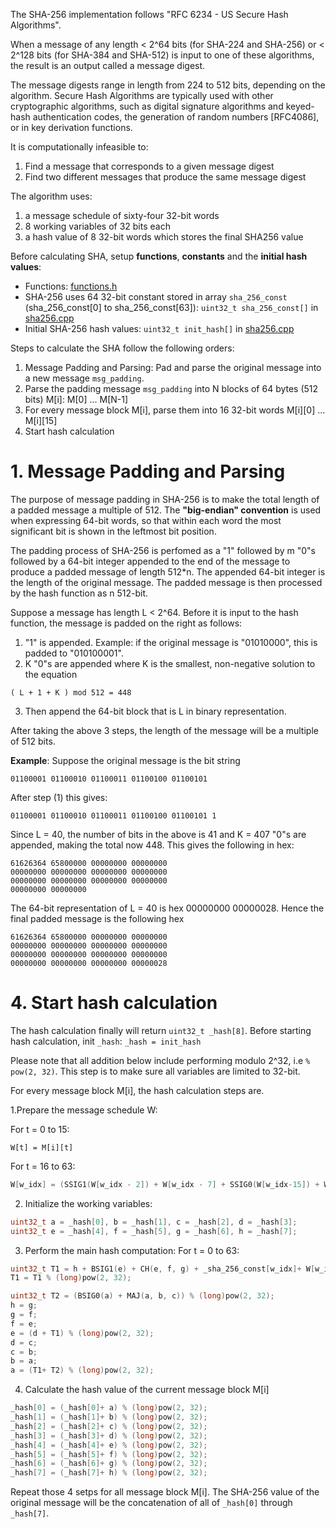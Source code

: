 The SHA-256 implementation follows "RFC 6234 - US Secure Hash Algorithms".

When a message of any length < 2^64 bits (for SHA-224 and SHA-256) or < 2^128 bits (for SHA-384 and SHA-512) is input to one of these algorithms, the result is an output called a message digest.

The message digests range in length from 224 to 512 bits, depending on the algorithm. Secure Hash Algorithms are typically used with other cryptographic algorithms, such as digital signature algorithms and keyed-hash authentication codes, the generation of random numbers [RFC4086], or in key derivation functions.

It is computationally infeasible to:
1. Find a message that corresponds to a given message digest
2. Find two different messages that produce the same message digest

The algorithm uses:
1. a message schedule of sixty-four 32-bit words
2. 8 working variables of 32 bits each
3. a hash value of 8 32-bit words which stores the final SHA256 value

Before calculating SHA, setup **functions**, **constants** and the **initial hash values**:
* Functions: [functions.h](functions.h)
* SHA-256 uses 64 32-bit constant stored in array ``sha_256_const`` (sha_256_const[0] to sha_256_const[63]):  ``uint32_t sha_256_const[]`` in [sha256.cpp](sha256.cpp)
* Initial SHA-256 hash values: ``uint32_t init_hash[]`` in [sha256.cpp](sha256.cpp)

Steps to calculate the SHA follow the following orders:
1. Message Padding and Parsing: Pad and parse the original message into a new message ``msg_padding``.
2. Parse the padding message ``msg_padding`` into N blocks of 64 bytes (512 bits) M[i]: M[0] ... M[N-1]
3. For every message block M[i], parse them into 16 32-bit words M[i][0] ... M[i][15]
4. Start hash calculation   

# 1. Message Padding and Parsing

The purpose of message padding in SHA-256 is to make the total length of a padded message a multiple of 512. The **"big-endian" convention** is used when expressing 64-bit words, so that within each word the most significant bit is shown in the leftmost bit position.

The padding process of SHA-256 is perfomed as a "1" followed by m "0"s followed by a 64-bit integer appended to the end of the message to produce a padded message of length 512*n. The appended 64-bit integer is the length of the original message. The padded message is then processed by the hash function as n 512-bit.

Suppose a message has length L < 2^64. Before it is input to the hash function, the message is padded on the right as follows:
1. "1" is appended. Example: if the original message is "01010000", this is padded to "010100001".
2.  K "0"s are appended where K is the smallest, non-negative solution to the equation
```
( L + 1 + K ) mod 512 = 448
```
3. Then append the 64-bit block that is L in binary representation.

After taking the above 3 steps, the length of the message will be a multiple of 512 bits.

**Example**: Suppose the original message is the bit string
```
01100001 01100010 01100011 01100100 01100101
```
After step (1) this gives:
```
01100001 01100010 01100011 01100100 01100101 1
```
Since L = 40, the number of bits in the above is 41 and K = 407 "0"s are appended, making the total now 448. This gives the following in hex:
```
61626364 65800000 00000000 00000000
00000000 00000000 00000000 00000000
00000000 00000000 00000000 00000000
00000000 00000000
```
The 64-bit representation of L = 40 is hex 00000000 00000028. Hence the final padded message is the following hex
```
61626364 65800000 00000000 00000000
00000000 00000000 00000000 00000000
00000000 00000000 00000000 00000000
00000000 00000000 00000000 00000028
```
# 4. Start hash calculation   
The hash calculation finally will return ``uint32_t _hash[8]``. Before starting hash calculation, init ``_hash``: ``_hash = init_hash``

Please note that all addition below include performing modulo 2^32, i.e ``% pow(2, 32)``. This step is to make sure all variables are limited to 32-bit.

For every message block M[i], the hash calculation steps are.

1.Prepare the message schedule W:

For t = 0 to 15:
```
W[t] = M[i][t]
```
For t = 16 to 63:
```c
W[w_idx] = (SSIG1(W[w_idx - 2]) + W[w_idx - 7] + SSIG0(W[w_idx-15]) + W[w_idx - 16] ) % (long) pow(2, 32);
```

2. Initialize the working variables:
```c
uint32_t a = _hash[0], b = _hash[1], c = _hash[2], d = _hash[3];
uint32_t e = _hash[4], f = _hash[5], g = _hash[6], h = _hash[7];
```
3. Perform the main hash computation:
For t = 0 to 63:
```c
uint32_t T1 = h + BSIG1(e) + CH(e, f, g) + _sha_256_const[w_idx]+ W[w_idx];
T1 = T1 % (long)pow(2, 32);

uint32_t T2 = (BSIG0(a) + MAJ(a, b, c)) % (long)pow(2, 32);
h = g;
g = f;
f = e;
e = (d + T1) % (long)pow(2, 32);
d = c;
c = b;
b = a;
a = (T1+ T2) % (long)pow(2, 32);
```
4. Calculate the hash value of the current message block M[i]
```c
_hash[0] = (_hash[0]+ a) % (long)pow(2, 32);
_hash[1] = (_hash[1]+ b) % (long)pow(2, 32);
_hash[2] = (_hash[2]+ c) % (long)pow(2, 32);
_hash[3] = (_hash[3]+ d) % (long)pow(2, 32);
_hash[4] = (_hash[4]+ e) % (long)pow(2, 32);
_hash[5] = (_hash[5]+ f) % (long)pow(2, 32);
_hash[6] = (_hash[6]+ g) % (long)pow(2, 32);
_hash[7] = (_hash[7]+ h) % (long)pow(2, 32);
```

Repeat those 4 setps for all message block M[i]. The SHA-256 value of the original message will be the concatenation of all of ``_hash[0]`` through ``_hash[7]``.
